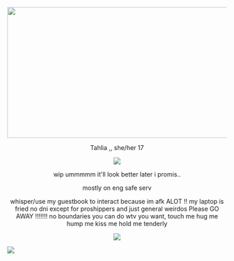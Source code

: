 <p align="center">
  <img width="560" height="300" src="https://64.media.tumblr.com/c6edf1a0d593c95a79e2c017cbe9607f/ecd38cf95304104f-6d/s250x400/e7815826cc5406c14d6146d75223f28d5e3b4b09.gif">
</p>

<p align="center">
Tahlia ,, she/her  17 

<p align="center">
  <img  src="https://camo.githubusercontent.com/b70fb9ae672e3a7613d48970f307cc7c7a2c068110985741ebc3e23a2ec771c5/68747470733a2f2f36342e6d656469612e74756d626c722e636f6d2f64643132323433656363396235323564663964356237346237373161383037372f633135646432366566636338616635312d31372f73363430783936302f663934343533633261353439366364346636656164363133356137386632373432623834326562302e676966">
</p>

<p align="center">
  wip ummmmm it'll look better later i promis..
  
  <p align="center">
  mostly on eng safe serv

<p align="center">
 whisper/use my guestbook to interact because im afk ALOT !! my laptop is fried
  no dni except for proshippers and just general weirdos Please GO AWAY !!!!!!! 
  no boundaries you can do wtv you want, touch me hug me hump me kiss me hold me tenderly

<p align="center">
  <img  src="http://fc05.deviantart.net/fs70/f/2011/341/0/d/purple_pokemon_sprite_divider_by_venesauroar-d4if3zj.png">
</p>


![](https://watermelon.crd.co/assets/images/gallery21/13943fcb.gif?v=2a41aca3)

